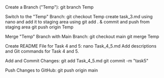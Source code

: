 Create a Branch ("Temp"):
git branch Temp

Switch to the "Temp" Branch:
git checkout Temp
create task_3.md using nano and add it to staging area using git add . & commit and push from staging area
git push origin Temp

Merge "Temp" Branch with Main Branch:
git checkout main
git merge Temp

Create README File for Task 4 and 5:
nano Task_4_5.md
Add descriptions and Git commands for Task 4 and 5.

Add and Commit Changes:
git add Task_4_5.md
git commit -m "task5"

Push Changes to GitHub:
git push origin main
